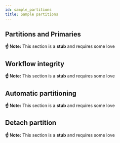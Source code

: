 ```yaml
---
id: sample_partitions
title: Sample partitions
---
```


## Partitions and Primaries

**☝️ Note:** This section is a **stub** and requires some love

## Workflow integrity

**☝️ Note:** This section is a **stub** and requires some love

## Automatic partitioning

**☝️ Note:** This section is a **stub** and requires some love

## Detach partition

**☝️ Note:** This section is a **stub** and requires some love
